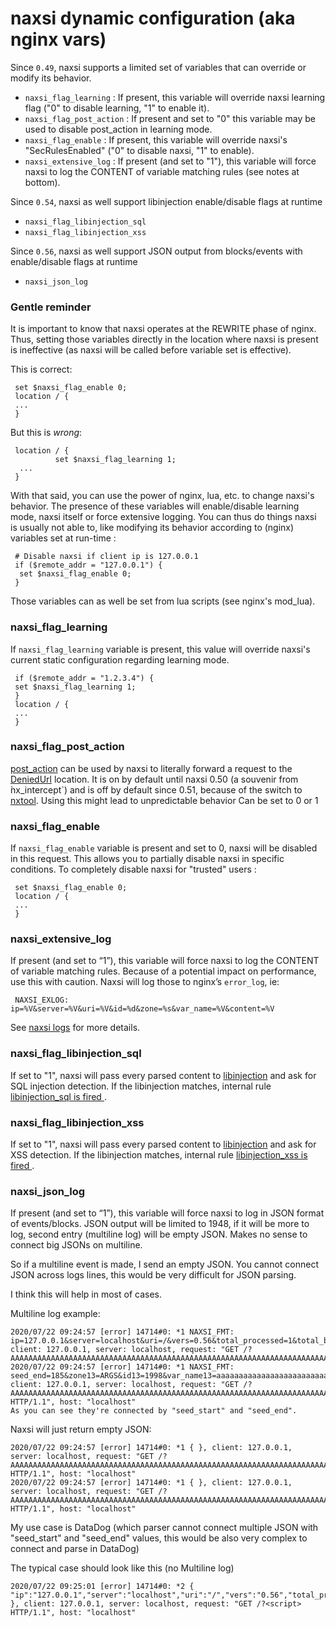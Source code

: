 # naxsi dynamic configuration (aka nginx vars)

Since `0.49`, naxsi supports a limited set of variables that can override or modify its behavior.

 * `naxsi_flag_learning` : If present, this variable will override naxsi learning flag ("0" to disable learning, "1" to enable it).
 * `naxsi_flag_post_action` : If present and set to "0" this variable may be used to disable post_action in learning mode. 
 * `naxsi_flag_enable` : If present, this variable will override naxsi's "SecRulesEnabled" ("0" to disable naxsi, "1" to enable).
 * `naxsi_extensive_log` : If present (and set to "1"), this variable will force naxsi to log the CONTENT of variable matching rules (see notes at bottom).

Since `0.54`, naxsi as well support libinjection enable/disable flags at runtime
 * `naxsi_flag_libinjection_sql`
 * `naxsi_flag_libinjection_xss`

Since `0.56`, naxsi as well support JSON output from blocks/events with enable/disable flags at runtime
 * `naxsi_json_log`

### Gentle reminder
It is important to know that naxsi operates at the REWRITE phase of nginx. Thus, setting those variables directly in the location where naxsi is present is ineffective (as naxsi will be called before variable set is effective). 

This is correct:
 
```
 set $naxsi_flag_enable 0;
 location / {
 ...
 }
```

But this is *wrong*:
```
 location / {
          set $naxsi_flag_learning 1;
  ...
 }
```

With that said, you can use the power of nginx, lua, etc. to change naxsi's behavior. The presence of these variables will enable/disable learning mode, naxsi itself or force extensive logging. 
You can thus do things naxsi is usually not able to, like modifying its behavior according to (nginx) variables set at run-time :

```
 # Disable naxsi if client ip is 127.0.0.1
 if ($remote_addr = "127.0.0.1") {
  set $naxsi_flag_enable 0;
 }
```


Those variables can as well be set from lua scripts (see nginx's mod_lua).

### naxsi_flag_learning

If `naxsi_flag_learning` variable is present, this value will override naxsi's current static configuration regarding learning mode.
 
```
 if ($remote_addr = "1.2.3.4") {
 set $naxsi_flag_learning 1;
 }
 location / {
 ...
 } 
```


### naxsi_flag_post_action

[post_action](http://wiki.nginx.org/HttpCoreModule#post_action) can be used by naxsi to literally forward a request to the [DeniedUrl](directives.md#deniedurl) location. It is on by default until naxsi 0.50 (a souvenir from ̀nx_intercept`) and is off by default since 0.51, because of the switch to [nxtool](https://github.com/nbs-system/naxsi/tree/master/nxapi).
Using this might lead to unpredictable behavior
Can be set to 0 or 1

### naxsi_flag_enable

If `naxsi_flag_enable` variable is present and set to 0, naxsi will be disabled in this request. This allows you to partially disable naxsi in specific conditions.
To completely disable naxsi for "trusted" users :

```
 set $naxsi_flag_enable 0;
 location / {
 ...
 }
```

### naxsi_extensive_log

If present (and set to “1”), this variable will force naxsi to log the CONTENT of variable matching rules.
Because of a potential impact on performance, use this with caution. Naxsi will log those to nginx’s `error_log`, ie:

```
 NAXSI_EXLOG: ip=%V&server=%V&uri=%V&id=%d&zone=%s&var_name=%V&content=%V
```

See [naxsi logs](naxsilogs.md) for more details.


### naxsi_flag_libinjection_sql

If set to "1", naxsi will pass every parsed content to [libinjection](libinjection-integration.md) and ask for SQL injection detection.
If the libinjection matches, internal rule [libinjection_sql is fired ](internal-rules.md#libinjection_sql).

### naxsi_flag_libinjection_xss

If set to "1", naxsi will pass every parsed content to [libinjection](libinjection-integration.md) and ask for XSS detection.
If the libinjection matches, internal rule [libinjection_xss is fired ](internal-rules.md#libinjection_xss).


### naxsi_json_log

If present (and set to “1”), this variable will force naxsi to log in JSON format of events/blocks.
JSON output will be limited to 1948, if it will be more to log, second entry (multiline log) will be empty JSON. Makes no sense to connect big JSONs on multiline.

So if a multiline event is made, I send an empty JSON. You cannot connect JSON across logs lines, this would be very difficult for JSON parsing.

I think this will help in most of cases. 

Multiline log example:

```
2020/07/22 09:24:57 [error] 14714#0: *1 NAXSI_FMT: ip=127.0.0.1&server=localhost&uri=/&vers=0.56&total_processed=1&total_blocked=1&config=learning&cscore0=$SQL&score0=630&zone0=ARGS&id0=1998&var_name0=aaaaaaaaaaaaaaaaaaaaaaaaaaaaaaaaaaaaaaaaaaaaaaaaaaaaaaaaaaaaaaaaaaaaaaaaaaaaaaaaaaaaaaaaaaaaaaaaaaaa1&zone1=ARGS&id1=1998&var_name1=aaaaaaaaaaaaaaaaaaaaaaaaaaaaaaaaaaaaaaaaaaaaaaaaaaaaaaaaaaaaaaaaaaaaaaaaaaaaaaaaaaaaaaaaaaaaaaaaaaaa2&zone2=ARGS&id2=1998&var_name2=aaaaaaaaaaaaaaaaaaaaaaaaaaaaaaaaaaaaaaaaaaaaaaaaaaaaaaaaaaaaaaaaaaaaaaaaaaaaaaaaaaaaaaaaaaaaaaaaaaaa3&zone3=ARGS&id3=1998&var_name3=aaaaaaaaaaaaaaaaaaaaaaaaaaaaaaaaaaaaaaaaaaaaaaaaaaaaaaaaaaaaaaaaaaaaaaaaaaaaaaaaaaaaaaaaaaaaaaaaaaaa4&zone4=ARGS&id4=1998&var_name4=aaaaaaaaaaaaaaaaaaaaaaaaaaaaaaaaaaaaaaaaaaaaaaaaaaaaaaaaaaaaaaaaaaaaaaaaaaaaaaaaaaaaaaaaaaaaaaaaaaaa5&zone5=ARGS&id5=1998&var_name5=aaaaaaaaaaaaaaaaaaaaaaaaaaaaaaaaaaaaaaaaaaaaaaaaaaaaaaaaaaaaaaaaaaaaaaaaaaaaaaaaaaaaaaaaaaaaaaaaaaaa6&zone6=ARGS&id6=1998&var_name6=aaaaaaaaaaaaaaaaaaaaaaaaaaaaaaaaaaaaaaaaaaaaaaaaaaaaaaaaaaaaaaaaaaaaaaaaaaaaaaaaaaaaaaaaaaaaaaaaaaaa7&zone7=ARGS&id7=1998&var_name7=aaaaaaaaaaaaaaaaaaaaaaaaaaaaaaaaaaaaaaaaaaaaaaaaaaaaaaaaaaaaaaaaaaaaaaaaaaaaaaaaaaaaaaaaaaaaaaaaaaaa8&zone8=ARGS&id8=1998&var_name8=aaaaaaaaaaaaaaaaaaaaaaaaaaaaaaaaaaaaaaaaaaaaaaaaaaaaaaaaaaaaaaaaaaaaaaaaaaaaaaaaaaaaaaaaaaaaaaaaaaaa9&zone9=ARGS&id9=1998&var_name9=aaaaaaaaaaaaaaaaaaaaaaaaaaaaaaaaaaaaaaaaaaaaaaaaaaaaaaaaaaaaaaaaaaaaaaaaaaaaaaaaaaaaaaaaaaaaaaaaaaaa10&zone10=ARGS&id10=1998&var_name10=aaaaaaaaaaaaaaaaaaaaaaaaaaaaaaaaaaaaaaaaaaaaaaaaaaaaaaaaaaaaaaaaaaaaaaaaaaaaaaaaaaaaaaaaaaaaaaaaaaaa11&zone11=ARGS&id11=1998&var_name11=aaaaaaaaaaaaaaaaaaaaaaaaaaaaaaaaaaaaaaaaaaaaaaaaaaaaaaaaaaaaaaaaaaaaaaaaaaaaaaaaaaaaaaaaaaaaaaaaaaaa12&zone12=ARGS&id12=1998&var_name12=aaaaaaaaaaaaaaaaaaaaaaaaaaaaaaaaaaaaaaaaaaaaaaaaaaaaaaaaaaaaaaaaaaaaaaaaaaaaaaaaaaaaaaaaaaaaaaaaaaaa13&seed_start=185, client: 127.0.0.1, server: localhost, request: "GET /?AAAAAAAAAAAAAAAAAAAAAAAAAAAAAAAAAAAAAAAAAAAAAAAAAAAAAAAAAAAAAAAAAAAAAAAAAAAAA
2020/07/22 09:24:57 [error] 14714#0: *1 NAXSI_FMT: seed_end=185&zone13=ARGS&id13=1998&var_name13=aaaaaaaaaaaaaaaaaaaaaaaaaaaaaaaaaaaaaaaaaaaaaaaaaaaaaaaaaaaaaaaaaaaaaaaaaaaaaaaaaaaaaaaaaaaaaaaaaaaa14&zone14=ARGS&id14=1998&var_name14=aaaaaaaaaaaaaaaaaaaaaaaaaaaaaaaaaaaaaaaaaaaaaaaaaaaaaaaaaaaaaaaaaaaaaaaaaaaaaaaaaaaaaaaaaaaaaaaaaaaa15, client: 127.0.0.1, server: localhost, request: "GET /?AAAAAAAAAAAAAAAAAAAAAAAAAAAAAAAAAAAAAAAAAAAAAAAAAAAAAAAAAAAAAAAAAAAAAAAAAAAAAAAAAAAAAAAAAAAAAAAAAAAA1=1998&AAAAAAAAAAAAAAAAAAAAAAAAAAAAAAAAAAAAAAAAAAAAAAAAAAAAAAAAAAAAAAAAAAAAAAAAAAAAAAAAAAAAAAAAAAAAAAAAAAAA2=1998&AAAAAAAAAAAAAAAAAAAAAAAAAAAAAAAAAAAAAAAAAAAAAAAAAAAAAAAAAAAAAAAAAAAAAAAAAAAAAAAAAAAAAAAAAAAAAAAAAAAA3=1998&AAAAAAAAAAAAAAAAAAAAAAAAAAAAAAAAAAAAAAAAAAAAAAAAAAAAAAAAAAAAAAAAAAAAAAAAAAAAAAAAAAAAAAAAAAAAAAAAAAAA4=1998&AAAAAAAAAAAAAAAAAAAAAAAAAAAAAAAAAAAAAAAAAAAAAAAAAAAAAAAAAAAAAAAAAAAAAAAAAAAAAAAAAAAAAAAAAAAAAAAAAAAA5=1998&AAAAAAAAAAAAAAAAAAAAAAAAAAAAAAAAAAAAAAAAAAAAAAAAAAAAAAAAAAAAAAAAAAAAAAAAAAAAAAAAAAAAAAAAAAAAAAAAAAAA6=1998&AAAAAAAAAAAAAAAAAAAAAAAAAAAAAAAAAAAAAAAAAAAAAAAAAAAAAAAAAAAAAAAAAAAAAAAAAAAAAAAAAAAAAAAAAAAAAAAAAAAA7=1998&AAAAAAAAAAAAAAAAAAAAAAAAAAAAAAAAAAAAAAAAAAAAAAAAAAAAAAAAAAAAAAAAAAAAAAAAAAAAAAAAAAAAAAAAAAAAAAAAAAAA8=1998&AAAAAAAAAAAAAAAAAAAAAAAAAAAAAAAAAAAAAAAAAAAAAAAAAAAAAAAAAAAAAAAAAAAAAAAAAAAAAAAAAAAAAAAAAAAAAAAAAAAA9=1998&AAAAAAAAAAAAAAAAAAAAAAAAAAAAAAAAAAAAAAAAAAAAAAAAAAAAAAAAAAAAAAAAAAAAAAAAAAAAAAAAAAAAAAAAAAAAAAAAAAAA10=1998&AAAAAAAAAAAAAAAAAAAAAAAAAAAAAAAAAAAAAAAAAAAAAAAAAAAAAAAAAAAAAAAAAAAAAAAAAAAAAAAAAAAAAAAAAAAAAAAAAAAA11=1998&AAAAAAAAAAAAAAAAAAAAAAAAAAAAAAAAAAAAAAAAAAAAAAAAAAAAAAAAAAAAAAAAAAAAAAAAAAAAAAAAAAAAAAAAAAAAAAAAAAAA12=1998&AAAAAAAAAAAAAAAAAAAAAAAAAAAAAAAAAAAAAAAAAAAAAAAAAAAAAAAAAAAAAAAAAAAAAAAAAAAAAAAAAAAAAAAAAAAAAAAAAAAA13=1998&AAAAAAAAAAAAAAAAAAAAAAAAAAAAAAAAAAAAAAAAAAAAAAAAAAAAAAAAAAAAAAAAAAAAAAAAAAAAAAAAAAAAAAAAAAAAAAAAAAAA14=1998&AAAAAAAAAAAAAAAAAAAAAAAAAAAAAAAAAAAAAAAAAAAAAAAAAAAAAAAAAAAAAAAAAAAAAAAAAAAAAAAAAAAAAAAAAAAAAAAAAAAA15=1998 HTTP/1.1", host: "localhost"
As you can see they're connected by "seed_start" and "seed_end".
```

Naxsi will just return empty JSON:

```
2020/07/22 09:24:57 [error] 14714#0: *1 { }, client: 127.0.0.1, server: localhost, request: "GET /?AAAAAAAAAAAAAAAAAAAAAAAAAAAAAAAAAAAAAAAAAAAAAAAAAAAAAAAAAAAAAAAAAAAAAAAAAAAAAAAAAAAAAAAAAAAAAAAAAAAA1=1998&AAAAAAAAAAAAAAAAAAAAAAAAAAAAAAAAAAAAAAAAAAAAAAAAAAAAAAAAAAAAAAAAAAAAAAAAAAAAAAAAAAAAAAAAAAAAAAAAAAAA2=1998&AAAAAAAAAAAAAAAAAAAAAAAAAAAAAAAAAAAAAAAAAAAAAAAAAAAAAAAAAAAAAAAAAAAAAAAAAAAAAAAAAAAAAAAAAAAAAAAAAAAA3=1998&AAAAAAAAAAAAAAAAAAAAAAAAAAAAAAAAAAAAAAAAAAAAAAAAAAAAAAAAAAAAAAAAAAAAAAAAAAAAAAAAAAAAAAAAAAAAAAAAAAAA4=1998&AAAAAAAAAAAAAAAAAAAAAAAAAAAAAAAAAAAAAAAAAAAAAAAAAAAAAAAAAAAAAAAAAAAAAAAAAAAAAAAAAAAAAAAAAAAAAAAAAAAA5=1998&AAAAAAAAAAAAAAAAAAAAAAAAAAAAAAAAAAAAAAAAAAAAAAAAAAAAAAAAAAAAAAAAAAAAAAAAAAAAAAAAAAAAAAAAAAAAAAAAAAAA6=1998&AAAAAAAAAAAAAAAAAAAAAAAAAAAAAAAAAAAAAAAAAAAAAAAAAAAAAAAAAAAAAAAAAAAAAAAAAAAAAAAAAAAAAAAAAAAAAAAAAAAA7=1998&AAAAAAAAAAAAAAAAAAAAAAAAAAAAAAAAAAAAAAAAAAAAAAAAAAAAAAAAAAAAAAAAAAAAAAAAAAAAAAAAAAAAAAAAAAAAAAAAAAAA8=1998&AAAAAAAAAAAAAAAAAAAAAAAAAAAAAAAAAAAAAAAAAAAAAAAAAAAAAAAAAAAAAAAAAAAAAAAAAAAAAAAAAAAAAAAAAAAAAAAAAAAA9=1998&AAAAAAAAAAAAAAAAAAAAAAAAAAAAAAAAAAAAAAAAAAAAAAAAAAAAAAAAAAAAAAAAAAAAAAAAAAAAAAAAAAAAAAAAAAAAAAAAAAAA10=1998&AAAAAAAAAAAAAAAAAAAAAAAAAAAAAAAAAAAAAAAAAAAAAAAAAAAAAAAAAAAAAAAAAAAAAAAAAAAAAAAAAAAAAAAAAAAAAAAAAAAA11=1998&AAAAAAAAAAAAAAAAAAAAAAAAAAAAAAAAAAAAAAAAAAAAAAAAAAAAAAAAAAAAAAAAAAAAAAAAAAAAAAAAAAAAAAAAAAAAAAAAAAAA12=1998&AAAAAAAAAAAAAAAAAAAAAAAAAAAAAAAAAAAAAAAAAAAAAAAAAAAAAAAAAAAAAAAAAAAAAAAAAAAAAAAAAAAAAAAAAAAAAAAAAAAA13=1998&AAAAAAAAAAAAAAAAAAAAAAAAAAAAAAAAAAAAAAAAAAAAAAAAAAAAAAAAAAAAAAAAAAAAAAAAAAAAAAAAAAAAAAAAAAAAAAAAAAAA14=1998&AAAAAAAAAAAAAAAAAAAAAAAAAAAAAAAAAAAAAAAAAAAAAAAAAAAAAAAAAAAAAAAAAAAAAAAAAAAAAAAAAAAAAAAAAAAAAAAAAAAA15=1998 HTTP/1.1", host: "localhost"
2020/07/22 09:24:57 [error] 14714#0: *1 { }, client: 127.0.0.1, server: localhost, request: "GET /?AAAAAAAAAAAAAAAAAAAAAAAAAAAAAAAAAAAAAAAAAAAAAAAAAAAAAAAAAAAAAAAAAAAAAAAAAAAAAAAAAAAAAAAAAAAAAAAAAAAA1=1998&AAAAAAAAAAAAAAAAAAAAAAAAAAAAAAAAAAAAAAAAAAAAAAAAAAAAAAAAAAAAAAAAAAAAAAAAAAAAAAAAAAAAAAAAAAAAAAAAAAAA2=1998&AAAAAAAAAAAAAAAAAAAAAAAAAAAAAAAAAAAAAAAAAAAAAAAAAAAAAAAAAAAAAAAAAAAAAAAAAAAAAAAAAAAAAAAAAAAAAAAAAAAA3=1998&AAAAAAAAAAAAAAAAAAAAAAAAAAAAAAAAAAAAAAAAAAAAAAAAAAAAAAAAAAAAAAAAAAAAAAAAAAAAAAAAAAAAAAAAAAAAAAAAAAAA4=1998&AAAAAAAAAAAAAAAAAAAAAAAAAAAAAAAAAAAAAAAAAAAAAAAAAAAAAAAAAAAAAAAAAAAAAAAAAAAAAAAAAAAAAAAAAAAAAAAAAAAA5=1998&AAAAAAAAAAAAAAAAAAAAAAAAAAAAAAAAAAAAAAAAAAAAAAAAAAAAAAAAAAAAAAAAAAAAAAAAAAAAAAAAAAAAAAAAAAAAAAAAAAAA6=1998&AAAAAAAAAAAAAAAAAAAAAAAAAAAAAAAAAAAAAAAAAAAAAAAAAAAAAAAAAAAAAAAAAAAAAAAAAAAAAAAAAAAAAAAAAAAAAAAAAAAA7=1998&AAAAAAAAAAAAAAAAAAAAAAAAAAAAAAAAAAAAAAAAAAAAAAAAAAAAAAAAAAAAAAAAAAAAAAAAAAAAAAAAAAAAAAAAAAAAAAAAAAAA8=1998&AAAAAAAAAAAAAAAAAAAAAAAAAAAAAAAAAAAAAAAAAAAAAAAAAAAAAAAAAAAAAAAAAAAAAAAAAAAAAAAAAAAAAAAAAAAAAAAAAAAA9=1998&AAAAAAAAAAAAAAAAAAAAAAAAAAAAAAAAAAAAAAAAAAAAAAAAAAAAAAAAAAAAAAAAAAAAAAAAAAAAAAAAAAAAAAAAAAAAAAAAAAAA10=1998&AAAAAAAAAAAAAAAAAAAAAAAAAAAAAAAAAAAAAAAAAAAAAAAAAAAAAAAAAAAAAAAAAAAAAAAAAAAAAAAAAAAAAAAAAAAAAAAAAAAA11=1998&AAAAAAAAAAAAAAAAAAAAAAAAAAAAAAAAAAAAAAAAAAAAAAAAAAAAAAAAAAAAAAAAAAAAAAAAAAAAAAAAAAAAAAAAAAAAAAAAAAAA12=1998&AAAAAAAAAAAAAAAAAAAAAAAAAAAAAAAAAAAAAAAAAAAAAAAAAAAAAAAAAAAAAAAAAAAAAAAAAAAAAAAAAAAAAAAAAAAAAAAAAAAA13=1998&AAAAAAAAAAAAAAAAAAAAAAAAAAAAAAAAAAAAAAAAAAAAAAAAAAAAAAAAAAAAAAAAAAAAAAAAAAAAAAAAAAAAAAAAAAAAAAAAAAAA14=1998&AAAAAAAAAAAAAAAAAAAAAAAAAAAAAAAAAAAAAAAAAAAAAAAAAAAAAAAAAAAAAAAAAAAAAAAAAAAAAAAAAAAAAAAAAAAAAAAAAAAA15=1998 HTTP/1.1", host: "localhost"
```

My use case is DataDog (which parser cannot connect multiple JSON with "seed_start" and "seed_end" values, this would be also very complex to connect and parse in DataDog)

The typical case should look like this (no Multiline log)

```
2020/07/22 09:25:01 [error] 14714#0: *2 { "ip":"127.0.0.1","server":"localhost","uri":"/","vers":"0.56","total_processed":"2","total_blocked":"2","config":"learning","cscore0":"$XSS","score0":"16","zone0":"ARGS","id0":"1302","var_name0":"","zone1":"ARGS","id1":"1303","var_name1":"" }, client: 127.0.0.1, server: localhost, request: "GET /?<script> HTTP/1.1", host: "localhost"
```
